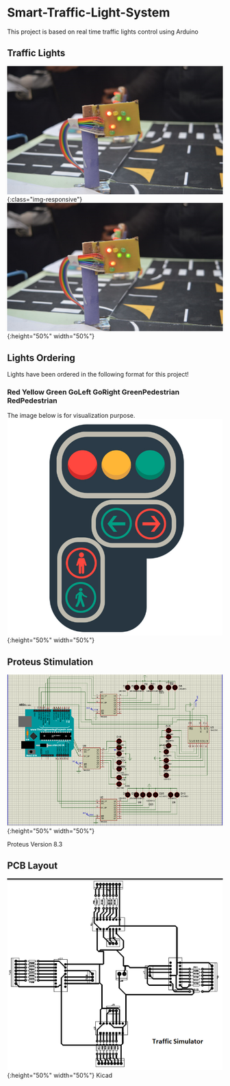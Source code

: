 # Smart-Traffic-Light-System
This project is based on real time traffic lights control using Arduino

## Traffic Lights
![lights](/images/trafficlights.png){:class="img-responsive"}
![lights](/images/trafficlights.png){:height="50%" width="50%"}

## Lights Ordering 
Lights have been ordered in the following format for this project!
### Red Yellow Green GoLeft GoRight GreenPedestrian RedPedestrian
The image below is for visualization purpose.
![lightsequence](/images/traffic.jpg){:height="50%" width="50%"}

## Proteus Stimulation 
![circuit](/images/simulator.png){:height="50%" width="50%"}

Proteus Version 8.3

## PCB Layout
![pcb layout](/images/pcb.png){:height="50%" width="50%"}
Kicad


